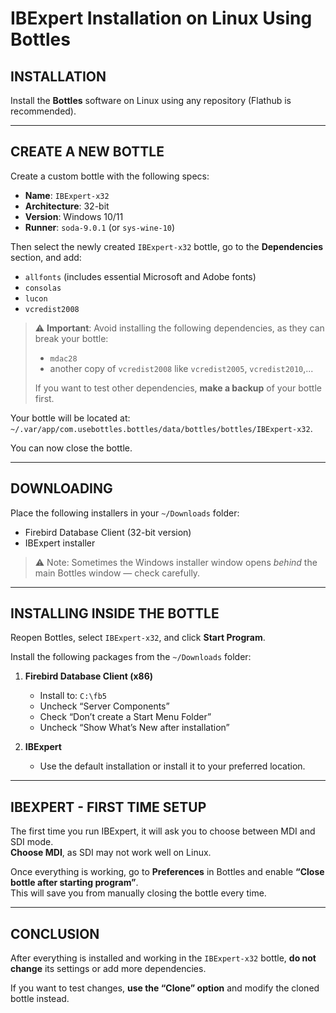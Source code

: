 # IBExpert Installation on Linux Using Bottles

## **INSTALLATION**
Install the **Bottles** software on Linux using any repository (Flathub is recommended).

---

## **CREATE A NEW BOTTLE**
Create a custom bottle with the following specs:

- **Name**: `IBExpert-x32`  
- **Architecture**: 32-bit  
- **Version**: Windows 10/11  
- **Runner**: `soda-9.0.1` (or `sys-wine-10`)

Then select the newly created `IBExpert-x32` bottle, go to the **Dependencies** section, and add:

- `allfonts` (includes essential Microsoft and Adobe fonts)
- `consolas`
- `lucon`
- `vcredist2008`

> ⚠️ **Important**: Avoid installing the following dependencies, as they can break your bottle:
> - `mdac28`
> - another copy of `vcredist2008` like `vcredist2005`, `vcredist2010`,...   
> 
> If you want to test other dependencies, **make a backup** of your bottle first.

Your bottle will be located at: `~/.var/app/com.usebottles.bottles/data/bottles/bottles/IBExpert-x32`.

You can now close the bottle.

---

## **DOWNLOADING**
Place the following installers in your `~/Downloads` folder:

- Firebird Database Client (32-bit version)  
- IBExpert installer  

> ⚠️ Note: Sometimes the Windows installer window opens *behind* the main Bottles window — check carefully.

---

## **INSTALLING INSIDE THE BOTTLE**
Reopen Bottles, select `IBExpert-x32`, and click **Start Program**.

Install the following packages from the `~/Downloads` folder:

1. **Firebird Database Client (x86)**
   - Install to: `C:\fb5`
   - Uncheck “Server Components”
   - Check “Don’t create a Start Menu Folder”
   - Uncheck “Show What’s New after installation”

2. **IBExpert**
   - Use the default installation or install it to your preferred location.

---

## **IBEXPERT - FIRST TIME SETUP**
The first time you run IBExpert, it will ask you to choose between MDI and SDI mode.  
**Choose MDI**, as SDI may not work well on Linux.

Once everything is working, go to **Preferences** in Bottles and enable **“Close bottle after starting program”**.  
This will save you from manually closing the bottle every time.

---

## **CONCLUSION**
After everything is installed and working in the `IBExpert-x32` bottle, **do not change** its settings or add more dependencies.

If you want to test changes, **use the “Clone” option** and modify the cloned bottle instead.
